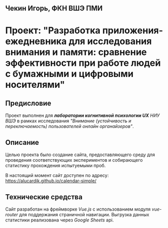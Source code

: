 ## Чекин Игорь, ФКН ВШЭ ПМИ

# Проект: "Разработка приложения-ежедневника для исследования внимания и памяти: сравнение эффективности при работе людей с бумажными и цифровыми носителями"

## Предисловие

Проект выполнен для ***лаборатории когнитивной психологии UX*** *НИУ ВШЭ* в рамках исследования *"Внимание (устойчивость и переключаемость) пользователей онлайн органайзеров"*.

## Описание

Целью проекта было создание сайта, предоставляющего среду для проведения соответствующих экспериментов и собирающего статистику прохождения испытуемыми проб.

В настоящий момент сайт доступен по адресу: https://alucardik.github.io/calendar-simple/

## Технические средства

Сайт разработан на фреймворке *Vue.js* с использованием модуля *vue-router* для поддержания страничной навигации.
Выгрузка данных статистики реализована через *Google Sheets* api.
